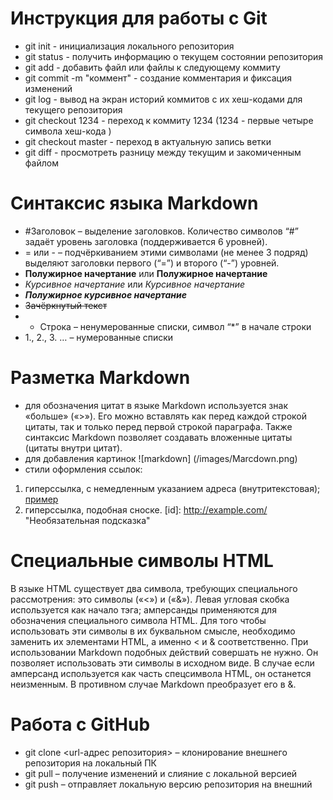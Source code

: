# Инструкция для работы с Git

* git init - инициализация локального репозитория
* git status - получить информацию о текущем состоянии репозитория
* git add - добавить файл или файлы к следующему коммиту
* git commit -m "коммент" - создание комментария и фиксация изменений
* git log - вывод на экран историй коммитов с их хеш-кодами для текущего репозитория
* git checkout 1234 - переход к коммиту 1234 (1234 - первые четыре символа хеш-кода )
* git checkout master - переход в актуальную запись ветки
* git diff - просмотреть разницу между текущим и закомиченным файлом
# Синтаксис языка Markdown
* #Заголовок – выделение заголовков. Количество символов “#” задаёт уровень заголовка  (поддерживается 6 уровней).
* = или - – подчёркиванием этими символами (не менее 3 подряд) выделяют заголовки  первого (“=”) и второго (“-”) уровней.
* **Полужирное начертание** или __Полужирное начертание__
* *Курсивное начертание* или _Курсивное начертание_
* ***Полужирное курсивное начертание***
* ~~Зачёркнутый текст~~
* * Строка – ненумерованные списки, символ “*” в начале строки
* 1., 2., 3. … – нумерованные списки
# Разметка Markdown
* для обозначения цитат в языке Markdown используется знак «больше» («>»). Его можно вставлять как перед каждой строкой цитаты, так и только перед первой строкой параграфа. Также синтаксис Markdown позволяет создавать вложенные цитаты (цитаты внутри цитат).
* для добавления картинок ![markdown] (/images/Marcdown.png)
* cтили оформления ссылок:
1. гиперссылка, с немедленным указанием адреса (внутритекстовая);
[пример](http://example.com/ "Необязательная подсказка")
2. гиперссылка, подобная сноске.
[id]: http://example.com/ "Необязательная подсказка"
# Специальные символы HTML
В языке HTML существует два символа, требующих специального рассмотрения: это символы («<») и («&»). Левая угловая скобка используется как начало тэга; амперсанды применяются для обозначения специального символа HTML. Для того чтобы использовать эти символы в их буквальном смысле, необходимо заменить их элементами HTML, а именно &lt; и &amp; соответственно. При использовании Markdown подобных действий совершать не нужно. Он позволяет использовать эти символы в исходном виде. В случае если амперсанд используется как часть спецсимвола HTML, он останется неизменным. В противном случае Markdown преобразует его в &amp;.

# Работа с GitHub

* git clone <url-адрес репозитория> – клонирование внешнего репозитория на  локальный ПК
* git pull – получение изменений и слияние с локальной версией
* git push – отправляет локальную версию репозитория на внешний